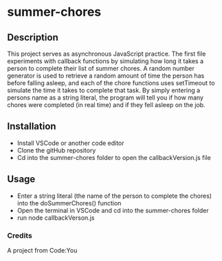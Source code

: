 # summer-chores

## Description
This project serves as asynchronous JavaScript practice. The first file experiments with callback functions by simulating how long it takes a person to complete their list of summer chores. A random number generator is used to retrieve a random amount of time the person has before falling asleep, and each of the chore functions uses setTimeout to simulate the time it takes to complete that task. By simply entering a persons name as a string literal, the program will tell you if how many chores were completed (in real time) and if they fell asleep on the job.

## Installation
- Install VSCode or another code editor
- Clone the gitHub repository
- Cd into the summer-chores folder to open the callbackVersion.js file

## Usage
- Enter a string literal (the name of the person to complete the chores) into the doSummerChores() function
- Open the terminal in VSCode and cd into the summer-chores folder
- run node callbackVerson.js

### Credits
A project from Code:You
